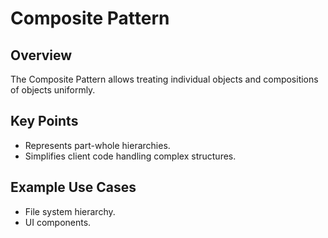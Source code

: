 # Composite Pattern

## Overview

The Composite Pattern allows treating individual objects and compositions of objects uniformly.

## Key Points

- Represents part-whole hierarchies.
- Simplifies client code handling complex structures.

## Example Use Cases

- File system hierarchy.
- UI components.
